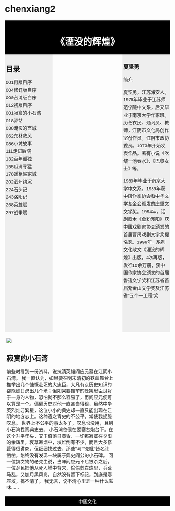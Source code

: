 # chenxiang2
<!DOCTYPE html>
<html>

<head>
<style>
#header {
    background-color:black;
    color:white;
    text-align:center;
    padding:3px;
}
#nav {
    line-height:25px;
    background-color:#eeeeee;
    height:900px;
    width:150px;
    float:left;
    padding:3px;
}
#nav2 {
    line-height:25px;
    background-color:#eeeeee;
    height:900px;
    width:150px;
    float:right;
    padding:3px;
}
#section {
    width:350px;
    float:left;
    padding:5px;	 	 
}
#footer {
    background-color:black;
    color:white;
    clear:both;
    text-align:center;
   padding:5px;	 	 
}
	body{
		 font-family: Verdana, Arial, '宋体';
         font-size: 15px;
	}
</style>
</head>

<body>

<div id="header">
<h1>《湮没的辉煌》</h1>
</div>

<div id="nav">
	<h2>目录</h2>
001再版自序<br>
004修订版自序<br>
009台湾版自序<br>
012初版自序<br>
001寂寞的小石湾<br>
018驿站<br>
038淹没的宫城<br>
062东林悲风<br>
086小城故事<br>
111走进后院<br>
132百年孤独<br>
155瓜洲寻猛<br>
178遥祭赵家城<br>
202泗州钩沉<br>
224石头记<br>
243洛阳记<br>
268英雄赋<br>
297战争赋<br>
</div>

<div id="nav2">
<h3>夏坚勇</h3>
简介:<br>
	<p>夏坚勇，江苏海安人。1976年毕业于江苏师范学院中文系，后又毕业于南京大学作家班。历任农民、通讯员、教师，江阴市文化局创作室创作员。江阴市政协委员。1973年开始发表作品。著有小说《吹皱一池春水》、《巴黎女士》等。</p>
<p>1989年毕业于南京大学中文系。1989年获中国作家协会和中华文学基金会颁发的庄重文文学奖。1994年，话剧剧本《金粉残阳》获中国戏剧家协会颁发的首届曹禺戏剧文学奖提名奖。1996年，系列文化散文《湮没的辉煌》出版，4次再版，发行10余万册，获中国作家协会颁发的首届鲁迅文学奖和江苏省首届紫金山文学奖及江苏省“五个一工程”奖</p>
</div>

<div id="section">
	<p>
<img src="http://b.hiphotos.baidu.com/baike/w%3D268%3Bg%3D0/sign=7852b30b5982b2b7a79f3ec20996acd2/aa64034f78f0f73676d5670e0a55b319ebc41391.jpg">
</p>
<h2>寂寞的小石湾</h2>
<p>前些时看到一份资料，说抗清英雄阎应元墓在江阴小石湾。 
我一直认为，如果要在明末清初的铁血舞台上推举出几个慷慨赴死的大忠臣，大凡有点历史知识的都能随口说出几个来；但如果要推举的是集忠臣良将于一身的人物，恐怕就不那么容易了，而阎应元便可以算是一个。偏偏历史对他一直吝啬得很，虽然中华英烈灿若繁星，这位小小的典史却一直只能出现在江阴的地方志上。这种遗之青史的不公平，常使我扼腕叹息。 
世界上不公平的事太多了，叹息也没用，且到小石湾找阎典史去。 
小石湾依偎在要塞古炮台下。在这个升平年头，又正值落日黄昏，一切都寂寞在夕阳的余辉里。衰草寒烟中，坟堆倒有不少，而且大多修葺得很讲究，但细细找过去，那些"考""先妣"皆名讳凿凿，始终没有发现一块属于典史阎公的小石碑。 
问一位搞文物的老先生说，当年阎应元不屈被杀之后，一位乡民把他从死人堆中背来，偷偷葬在这里，兵荒马乱，又加月黑风高，自然没有留下标记，到底是哪座坟，搞不清了。
我无言，说不清心里是一种什么滋味...... 
</p>
<p>

</p>
</div>

<div id="footer">
中国文化
</div>

</body>
</html>
